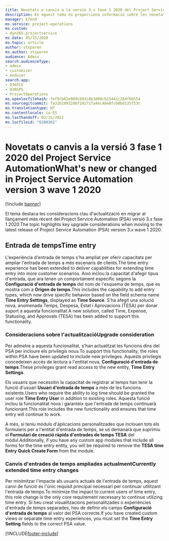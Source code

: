 ```yaml
---
title: Novetats o canvis a la versió 3.x fase 1 2020 del Project Service Automation
description: En aquest tema es proporciona informació sobre les novetats i els canvis a la versió 3 fase 1 2020 del Project Service Automation.
manager: kfend
ms.service: project-operations
ms.custom:
- dyn365-projectservice
ms.date: 05/15/2020
ms.topic: article
author: stsporen
ms.author: stsporen
audience: Admin
search.audienceType:
- admin
- customizer
- enduser
search.app:
- D365CE
- D365PS
- ProjectOperations
ms.openlocfilehash: fef9cb62e989c693c8b3d00cb15441c284f66554
ms.sourcegitcommit: fa32b1893286f20271fa4ec4be8fc68bd135f53c
ms.translationtype: HT
ms.contentlocale: ca-ES
ms.lasthandoff: 02/15/2021
ms.locfileid: "5280161"
---
```

# <a name="whats-new-or-changed-in-project-service-automation-version-3-wave-1-2020"></a><span data-ttu-id="d9832-103">Novetats o canvis a la versió 3 fase 1 2020 del Project Service Automation</span><span class="sxs-lookup"><span data-stu-id="d9832-103">What's new or changed in Project Service Automation version 3 wave 1 2020</span></span>

[!include [banner](../includes/psa-now-project-operations.md)]

<span data-ttu-id="d9832-104">El tema destaca les consideracions clau d'actualització en migrar al llançament més recent del Project Service Automation (PSA) versió 3.x fase 1 2020.</span><span class="sxs-lookup"><span data-stu-id="d9832-104">The topic highlights key upgrade considerations when moving to the latest release of Project Service Automation (PSA) version 3.x wave 1 2020.</span></span>

## <a name="time-entry"></a><span data-ttu-id="d9832-105">Entrada de temps</span><span class="sxs-lookup"><span data-stu-id="d9832-105">Time entry</span></span>
<span data-ttu-id="d9832-106">L'experiència d'entrada de temps s'ha ampliat per oferir capacitats per ampliar l'entrada de temps a més escenaris de clients.</span><span class="sxs-lookup"><span data-stu-id="d9832-106">The time entry experience has been extended to deliver capabilities for extending time entry into more customer scenarios.</span></span> <span data-ttu-id="d9832-107">Això inclou la capacitat d'afegir tipus d'entrada, que ara tenen un comportament específic segons la **Configuració d'entrada de temps** del nom de l'esquema de temps, que es mostra com a **Origen de temps**.</span><span class="sxs-lookup"><span data-stu-id="d9832-107">This includes the capability to add entry types, which now drive specific behavior based on the field schema name **Time Entry Settings**, displayed as **Time Source**.</span></span> <span data-ttu-id="d9832-108">S'ha afegit una solució nova, anomenada Temps, Despesa, Estat i Aprovacions (TESA) per donar suport a aquesta funcionalitat.</span><span class="sxs-lookup"><span data-stu-id="d9832-108">A new solution, called Time, Expense, Statusing, and Approvals (TESA) has been added to support this functionality.</span></span>

### <a name="upgrade-consideration"></a><span data-ttu-id="d9832-109">Consideracions sobre l'actualització</span><span class="sxs-lookup"><span data-stu-id="d9832-109">Upgrade consideration</span></span>
<span data-ttu-id="d9832-110">Per admetre a aquesta funcionalitat, s'han actualitzat les funcions dins del PSA per incloure els privilegis nous.</span><span class="sxs-lookup"><span data-stu-id="d9832-110">To support this functionality, the roles within PSA have been updated to include new privileges.</span></span> <span data-ttu-id="d9832-111">Aquests privilegis concedeixen accés de lectura a l'entitat nova, **Configuració d'entrada de temps**.</span><span class="sxs-lookup"><span data-stu-id="d9832-111">These privileges grant read access to the new entity, **Time Entry Settings**.</span></span>

<span data-ttu-id="d9832-112">Els usuaris que necessitin la capacitat de registrar al temps han tenir la funció d'usuari **Usuari d'entrada de temps** a més de les funcions existents.</span><span class="sxs-lookup"><span data-stu-id="d9832-112">Users who require the ability to log time should be granted the user role **Time Entry User** in addition to existing roles.</span></span> <span data-ttu-id="d9832-113">Aquesta funció inclou la funcionalitat nova i garanteix que l'entrada de temps continuarà funcionant.</span><span class="sxs-lookup"><span data-stu-id="d9832-113">This role includes the new functionality and ensures that time entry will continue to work.</span></span>

<span data-ttu-id="d9832-114">A més, si teniu mòduls d'aplicacions personalitzades que inclouen tots els formularis per a l'entitat d'entrada de temps, se us demanarà que suprimiu el **Formulari de creació ràpida d'entrades de temps TESA** del mòdul.</span><span class="sxs-lookup"><span data-stu-id="d9832-114">Additionally, if you have any custom app modules that include all forms for the time entry entity, you will be required to remove the **TESA time Entry Quick Create Form** from the module.</span></span>

### <a name="currently-extended-time-entry-changes"></a><span data-ttu-id="d9832-115">Canvis d'entrades de temps ampliades actualment</span><span class="sxs-lookup"><span data-stu-id="d9832-115">Currently extended time entry changes</span></span>
<span data-ttu-id="d9832-116">Per minimitzar l'impacte als usuaris actuals de l'entrada de temps, aquest canvi de funció és l'únic requisit principal necessari per continuar utilitzant l'entrada de temps.</span><span class="sxs-lookup"><span data-stu-id="d9832-116">To minimize the impact to current users of time entry, this role change is the only core requirement necessary to continue utilizing time entry.</span></span> <span data-ttu-id="d9832-117">Si heu creat visualitzacions personalitzades o experiències d'entrada de temps separades, heu de definir els camps **Configuració d'entrada de temps** al valor del PSA correcte.</span><span class="sxs-lookup"><span data-stu-id="d9832-117">If you have created custom views or separate time entry experiences, you must set the **Time Entry Setting** fields to the correct PSA value.</span></span>


[!INCLUDE[footer-include](../includes/footer-banner.md)]
